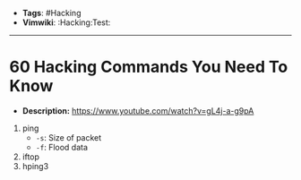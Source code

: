 - __Tags__: #Hacking
- __Vimwiki__: :Hacking:Test:

______________________________________________________________________

# 60 Hacking Commands You Need To Know

- __Description:__ https://www.youtube.com/watch?v=gL4j-a-g9pA

1. ping
   - `-s`: Size of packet
   - `-f`: Flood data
2. iftop
3. hping3
